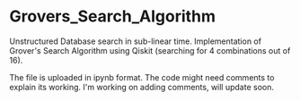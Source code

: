 # Grovers_Search_Algorithm
Unstructured Database search in sub-linear time. Implementation of Grover's Search Algorithm using Qiskit (searching for 4 combinations out of 16).

The file is uploaded in ipynb format. The code might need comments to explain its working. I'm working on adding comments, will update soon.
